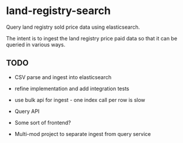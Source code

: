 # land-registry-search

Query land registry sold price data using elasticsearch.

The intent is to ingest the land registry price paid data so that it can be
queried in various ways.

## TODO

* CSV parse and ingest into elasticsearch
 * refine implementation and add integration tests
 * use bulk api for ingest - one index call per row is slow

* Query API

* Some sort of frontend?

* Multi-mod project to separate ingest from query service
